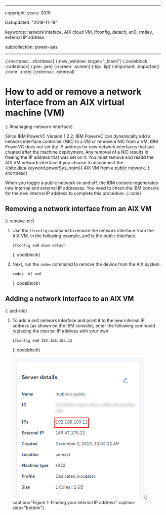 ﻿---

copyright:
  years: 2019

lastupdated: "2019-11-18"

keywords: network inteface, AIX cloud VM, ifconfig, detach, en0, rmdev, external IP address

subcollection: power-iaas

---

{:shortdesc: .shortdesc}
{:new_window: target="_blank"}
{:codeblock: .codeblock}
{:pre: .pre}
{:screen: .screen}
{:tip: .tip}
{:important: .important}
{:note: .note}
{:external: .external}

# How to add or remove a network interface from an AIX virtual machine (VM)
{: #managing-network-interface}

Since IBM PowerVC Version 1.2.2, IBM PowerVC can dynamically add a network interface controller (NIC) to a VM or remove a NIC from a VM. IBM PowerVC does not set the IP address for new network interfaces that are created after the machine deployment. Any removal of a NIC results in freeing the IP address that was set on it.  You must remove and readd the AIX VM network interface if you choose to disconnect the {{site.data.keyword.powerSys_notm}} AIX VM from a public network.
{: shortdesc}

When you toggle a public network on and off, the IBM console regenerates new internal and external IP addresses. You need to check the IBM console for the new internal IP address to complete this procedure.
{: note}

## Removing a network interface from an AIX VM
{: remove-nic}

1. Use the `ifconfig` command to remove the network interface from the AIX VM. In the following example, *en0* is the public interface.

    ```
    ifconfig en0 down detach
    ```
    {: codeblock}

2. Next, run the `rmdev` command to remove the device from the AIX system.

    ```
    rmdev -dl en0
    ```
    {: codeblock}

## Adding a network interface to an AIX VM
{: add-nic}

1. To add a *en0* network interface and point it to the new internal IP address (as shown on the IBM console), enter the following command replacing the internal IP address with your own:

    ```
    ifconfig en0 192.168.103.12
    ```
    {: codeblock}

    ![Finding your internal IP address](./images/console-internal-ip.png "Finding your internal IP address"){: caption="Figure 1. Finding your internal IP address" caption-side="bottom"}
